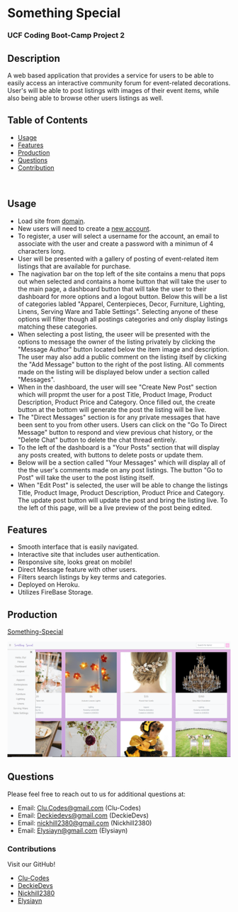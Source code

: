   # Something Special
  
  
  ### UCF Coding Boot-Camp Project 2
  

  ## Description
  A web based application that provides a service for users to be able to easily access an interactive community forum for event-related decorations. User's will be able to post listings with images of their event items, while also being able to browse other users listings as well. 


  ## Table of Contents
* [Usage](#Usage)
* [Features](#Features)
* [Production](#Production)
* [Questions](#Questions)
* [Contribution](#Contribution)

<br>

  ## Usage
  * Load site from [domain](https://cmnw-something-special.herokuapp.com/).
  * New users will need to create a [new account](https://cmnw-something-special.herokuapp.com/create-account).
  * To register, a user will select a username for the account, an email to associate with the user and create a password with a minimun of 4 characters long.
  * User will be presented with a gallery of posting of event-related item listings that are available for purchase. 
  * The nagivation bar on the top left of the site contains a menu that pops out when selected and contains a home button that will take the user to the main page, a dashboard button that will take the user to their dashboard for more options and a logout button. Below this will be a list of categories labled "Apparel, Centerpieces, Decor, Furniture, Lighting, Linens, Serving Ware and Table Settings". Selecting anyone of these options will filter though all postings categories and only display listings matching these categories. 
  * When selecting a post listing, the useer will be presented with the options to message the owner of the listing privately by clicking the "Message Author" button located below the item image and description. The user may also add a public comment on the listing itself by clicking the "Add Message" button to the right of the post listing. All comments made on the listing will be displayed below under a section called "Messages". 
  * When in the dashboard, the user will see "Create New Post" section which will propmt the user for a post Title, Product Image, Product Description, Product Price and Category. Once filled out, the create button at the bottom will generate the post the listing will be live. 
  * The "Direct Messages" section is for any private messages that have been sent to you from other users. Users can click on the "Go To Direct Message" button to respond and view previous chat history, or the "Delete Chat" button to delete the chat thread entirely. 
  * To the left of the dashboard is a "Your Posts" section that will display any posts created, with buttons to delete posts or update them. 
  * Below will be a section called "Your Messages" which will display all of the the user's comments made on any post listings. The button "Go to Post" will take the user to the post listing itself. 
  * When "Edit Post" is selected, the user will be able to change the listings Title, Product Image, Product Description, Product Price and Category. The update post button will update the post and bring the listing live. To the left of this page, will be a live preview of the post being edited. 


  ## Features
  * Smooth interface that is easily navigated.
  * Interactive site that includes user authentication. 
  * Responsive site, looks great on mobile!
  * Direct Message feature with other users.
  * Filters search listings by key terms and categories. 
  * Deployed on Heroku.
  * Utilizes FireBase Storage.
  

  
  ## Production
  [Something-Special](https://cmnw-something-special.herokuapp.com/)
  
  
  [![Something-Special](public/images/screenshot.png)](https://Clu-Codes.github.io/Something-Special/)
  

  
  

  

  ## Questions
  Please feel free to reach out to us for additional questions at:
  <br>
  * Email: Clu.Codes@gmail.com (Clu-Codes)
  * Email: Deckiedevs@gmail.com (DeckieDevs)
  * Email: nickhill2380@gmail.com (Nickhill2380)
  * Email: Elysiayn@gmail.com (Elysiayn)

  
  ### Contributions
  Visit our GitHub!
  * [Clu-Codes](https://github.com/Clu-Codes)
  * [DeckieDevs](https://github.com/DeckieDevs)
  * [Nickhill2380](https://github.com/Nickhill2380)
  * [Elysiayn](https://github.com/Elysiayn)